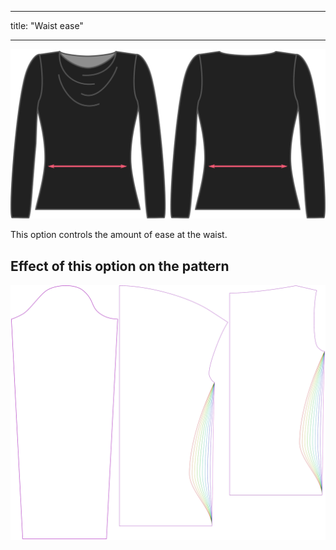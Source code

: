 - - -
title: "Waist ease"
- - -

![The waist ease option on Diana](./waistease.svg)

This option controls the amount of ease at the waist.

## Effect of this option on the pattern

![This image shows the effect of this option by superimposing several variants that have a different value for this option](diana_waistease_sample.svg "Effect of this option on the pattern")
